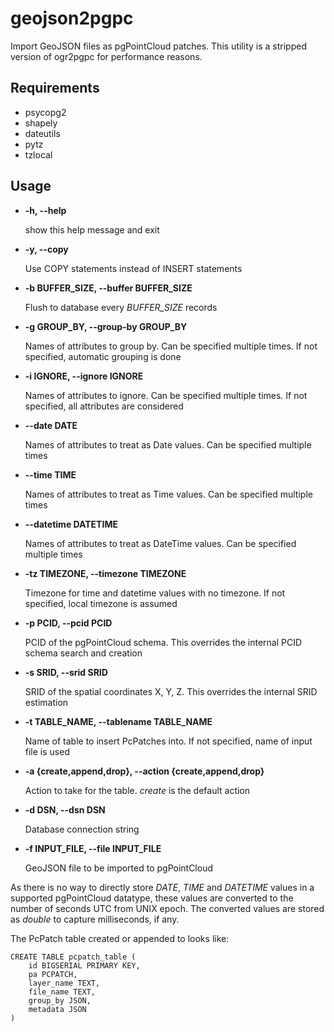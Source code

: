 # geojson2pgpc

Import GeoJSON files as pgPointCloud patches. This utility is a stripped version of ogr2pgpc for performance reasons.

## Requirements

* psycopg2
* shapely
* dateutils
* pytz
* tzlocal

## Usage

* __-h, --help__

  show this help message and exit

* __-y, --copy__

  Use COPY statements instead of INSERT statements  

* __-b BUFFER_SIZE, --buffer BUFFER_SIZE__

  Flush to database every _BUFFER_SIZE_ records  

* __-g GROUP_BY, --group-by GROUP_BY__

  Names of attributes to group by. Can be specified multiple times. If not specified, automatic grouping is done  

* __-i IGNORE, --ignore IGNORE__

  Names of attributes to ignore. Can be specified multiple times. If not specified, all attributes are considered  

* __--date DATE__

  Names of attributes to treat as Date values. Can be specified multiple times  

* __--time TIME__

  Names of attributes to treat as Time values. Can be specified multiple times  

* __--datetime DATETIME__

  Names of attributes to treat as DateTime values. Can be specified multiple times  

* __-tz TIMEZONE, --timezone TIMEZONE__

  Timezone for time and datetime values with no timezone. If not specified, local timezone is assumed  

* __-p PCID, --pcid PCID__

  PCID of the pgPointCloud schema. This overrides the internal PCID schema search and creation  

* __-s SRID, --srid SRID__

  SRID of the spatial coordinates X, Y, Z. This overrides the internal SRID estimation  

* __-t TABLE_NAME, --tablename TABLE_NAME__

  Name of table to insert PcPatches into. If not specified, name of input file is used  

* __-a {create,append,drop}, --action {create,append,drop}__

  Action to take for the table. _create_ is the default action  

* __-d DSN, --dsn DSN__

  Database connection string  

* __-f INPUT_FILE, --file INPUT_FILE__

  GeoJSON file to be imported to pgPointCloud  

As there is no way to directly store _DATE_, _TIME_ and _DATETIME_ values in a supported pgPointCloud datatype, these values are converted to the number of seconds UTC from UNIX epoch. The converted values are stored as _double_ to capture milliseconds, if any.

The PcPatch table created or appended to looks like:

```
CREATE TABLE pcpatch_table (
    id BIGSERIAL PRIMARY KEY,
    pa PCPATCH,
    layer_name TEXT,
    file_name TEXT,
    group_by JSON,
    metadata JSON
)
```



